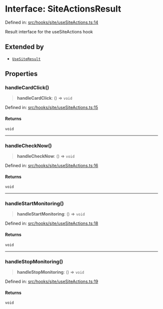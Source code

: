 # Interface: SiteActionsResult

Defined in: [src/hooks/site/useSiteActions.ts:14](https://github.com/Nick2bad4u/Uptime-Watcher/blob/8a1973382d5fe14c52996ecda381894eb7ecd4a6/src/hooks/site/useSiteActions.ts#L14)

Result interface for the useSiteActions hook

## Extended by

- [`UseSiteResult`](../../useSite/interfaces/UseSiteResult.md)

## Properties

### handleCardClick()

> **handleCardClick**: () => `void`

Defined in: [src/hooks/site/useSiteActions.ts:15](https://github.com/Nick2bad4u/Uptime-Watcher/blob/8a1973382d5fe14c52996ecda381894eb7ecd4a6/src/hooks/site/useSiteActions.ts#L15)

#### Returns

`void`

***

### handleCheckNow()

> **handleCheckNow**: () => `void`

Defined in: [src/hooks/site/useSiteActions.ts:16](https://github.com/Nick2bad4u/Uptime-Watcher/blob/8a1973382d5fe14c52996ecda381894eb7ecd4a6/src/hooks/site/useSiteActions.ts#L16)

#### Returns

`void`

***

### handleStartMonitoring()

> **handleStartMonitoring**: () => `void`

Defined in: [src/hooks/site/useSiteActions.ts:18](https://github.com/Nick2bad4u/Uptime-Watcher/blob/8a1973382d5fe14c52996ecda381894eb7ecd4a6/src/hooks/site/useSiteActions.ts#L18)

#### Returns

`void`

***

### handleStopMonitoring()

> **handleStopMonitoring**: () => `void`

Defined in: [src/hooks/site/useSiteActions.ts:19](https://github.com/Nick2bad4u/Uptime-Watcher/blob/8a1973382d5fe14c52996ecda381894eb7ecd4a6/src/hooks/site/useSiteActions.ts#L19)

#### Returns

`void`

